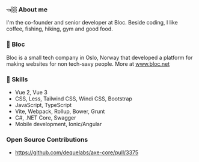 ### 👈🏼 About me
I'm the co-founder and senior developer at Bloc. Beside coding, I like coffee, fishing, hiking, gym and good food.

### 📍 Bloc
Bloc is a small tech company in Oslo, Norway that developed a platform for making websites for non tech-savy people. 
More at www.bloc.net

### 🧠 Skills
- Vue 2, Vue 3
- CSS, Less, Tailwind CSS, Windi CSS, Bootstrap
- JavaScript, TypeScript
- Vite, Webpack, Rollup, Bower, Grunt
- C#, .NET Core, Swagger
- Mobile development, Ionic/Angular

### Open Source Contributions
- https://github.com/dequelabs/axe-core/pull/3375
